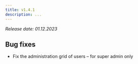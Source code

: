 ```yaml
---
title: v1.4.1
description: ...
---
```


*Release date: 01.12.2023*

## Bug fixes

- Fix the administration grid of users – for super admin only
